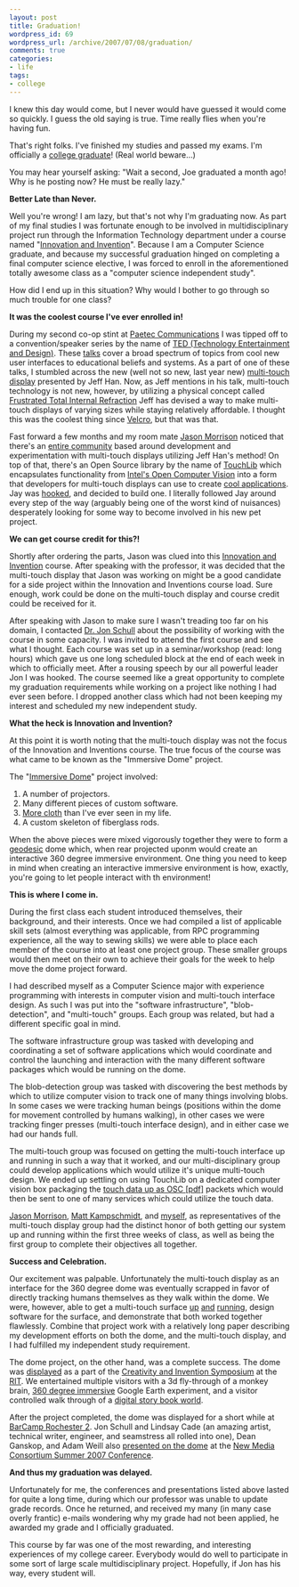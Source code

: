 ```yaml
---
layout: post
title: Graduation!
wordpress_id: 69
wordpress_url: /archive/2007/07/08/graduation/
comments: true
categories:
- life
tags:
- college
---
```


I knew this day would come, but I never would have guessed it would come so quickly. I guess the old saying is true. Time really flies when you're having fun.

That's right folks. I've finished my studies and passed my exams. I'm officially a [college graduate](http://www.coderjoe.net/images/posts/2007/07/imagraduate.jpg "college graduate")! (Real world beware...)

You may hear yourself asking: "Wait a second, Joe graduated a month ago! Why is he posting now? He must be really lazy."

**Better Late than Never.**

Well you're wrong! I am lazy, but that's not why I'm graduating now. As part of my final studies I was fortunate enough to be involved in multidisciplinary project run through the Information Technology department under a course named "[Innovation and Invention](http://vega.it.rit.edu/~iandiblog/ "Innovation and Invention")". Because I am a Computer Science graduate, and because my successful graduation hinged on completing a final computer science elective, I was forced to enroll in the aforementioned totally awesome class as a "computer science independent study".

<!--more-->

How did I end up in this situation? Why would I bother to go through so much trouble for one class?

**It was the coolest course I've ever enrolled in!**

During my second co-op stint at [Paetec Communications](http://www.paetec.com "Paetec Communications") I was tipped off to a convention/speaker series by the name of [TED (Technology Entertainment and Design)](http://www.ted.com "TED (Technology Entertainment and Design)"). These [talks](http://www.ted.com/talks "Direct link to videos of the TED Talks.") cover a broad spectrum of topics from cool new user interfaces to educational beliefs and systems. As a part of one of these talks, I stumbled across the new (well not so new, last year new)  [multi-touch display](http://www.ted.com/index.php/talks/view/id/65 "Jeff Han's first presentation of his multi-touch display.") presented by Jeff Han. Now, as Jeff mentions in his talk, multi-touch technology is not new, however, by utilizing a physical concept called [Frustrated Total Internal Refraction](http://cs.nyu.edu/~jhan/ftirsense/index.html "Jeff Han's description of how FTIR works as well as how it can be applied to an input device.") Jeff has devised a way to make multi-touch displays  of varying sizes while staying relatively affordable. I thought this was the coolest thing since [Velcro](http://www.rainbowpromotions.org/div_carnival/interactivefun/velcroweb.gif "Velcro == Serious Fun. (Except getting down, that always sucked)"), but that was that.

Fast forward a few months and my room mate [Jason Morrison](http://www.jayunit.net "Jason's personal website.") noticed that there's an [entire community](http://www.nuigroup.com "The nuigroup website, through which you can access forums containing many FTIR loving nerds.") based around development and experimentation with multi-touch displays utilizing Jeff Han's method! On top of that, there's an Open Source library by the name of [TouchLib](http://www.whitenoiseaudio.com/touchlib/ "The TouchLib website.") which encapsulates functionality from [Intel's Open Computer Vision](http://www.intel.com/technology/computing/opencv/ "The OpenCV website.") into a form that developers for multi-touch displays can use to create [cool applications](http://www.youtube.com/watch?v=qeXew3t0JSs "The touchlib demo application "). Jay was [hooked](http://touch.tumblr.com "Jason's tumblog for the FTIR table project."), and decided to build one. I literally followed Jay around every step of the way (arguably being one of the worst kind of nuisances) desperately looking for some way to become involved in his new pet project.

**We can get course credit for this?!**

Shortly after ordering the parts, Jason was clued into this [Innovation and Invention](http://register.rit.edu/courseSchedule/4004806 "The Innovation and Invention course page on scheduler.") course. After speaking with the professor, it was decided that the multi-touch display that Jason was working on might be a good candidate for a side project within the Innovation and Inventions course load. Sure enough, work could be done on the multi-touch display and course credit could be received for it.

After speaking with Jason to make sure I wasn't treading too far on his domain, I contacted [Dr. Jon Schull](http://jonschull.blogspot.com "Jon Schull's personal blog.") about the possibility of working with the course in some capacity. I was invited to attend the first course and see what I thought. Each course was set up in a seminar/workshop (read: long hours) which gave us one long scheduled block at the end of each week in which to officially meet. After a rousing speech by our all powerful leader Jon I was hooked. The course seemed like a great opportunity to complete my graduation requirements while working on a project like nothing I had ever seen before. I dropped another class which had not been keeping my interest and scheduled my new independent study.

**What the heck is Innovation and Invention?**

At this point it is worth noting that the multi-touch display was not the focus of the Innovation and Inventions course. The true focus of the course was what came to be known as the "Immersive Dome" project.

The "[Immersive Dome](/images/posts/2007/07/360degreeimmersivedome.jpg "A picture of our firsrt immersive dome.")" project involved:

1. A number of projectors.
2. Many different pieces of custom software.
3. [More cloth](/images/posts/2007/07/360degreeimmersivedome-far.jpg "A shot of the dome from across our staging room.") than I've ever seen in my life.
4. A custom skeleton of fiberglass rods.

When the above pieces were mixed vigorously together they were to form a [geodesic](http://en.wikipedia.org/wiki/Geodesic "Wikipedia geodesic entry.") dome which, when rear projected uponm would create an interactive 360 degree immersive environment. One thing you need to keep in mind when creating an interactive immersive environment is how, exactly, you're going to let people interact with th environment!

**This is where I come in.**

During the first class each student introduced themselves, their background, and their interests. Once we had compiled a list of applicable skill sets (almost everything was applicable, from RPC programming experience, all the way to sewing skills) we were able to place each member of the course into at least one project group. These smaller groups would then meet on their own to achieve their goals for the week to help move the dome project forward.

I had described myself as a Computer Science major with experience programming with interests in computer vision and multi-touch interface design. As such I was put into the "software infrastructure", "blob-detection", and "multi-touch" groups. Each group was related, but had a different specific goal in mind.

The software infrastructure group was tasked with developing and coordinating a set of software applications which would coordinate and control the launching and interaction with the many different software packages which would be running on the dome.

The blob-detection group was tasked with discovering the best methods by which to utilize computer vision to track one of many things involving blobs. In some cases we were tracking human beings (positions within the dome for movement controlled by humans walking), in other cases we were tracking finger presses (multi-touch interface design), and in either case we had our hands full.

The multi-touch group was focused on getting the multi-touch interface up and running in such a way that it worked, and our multi-disciplinary group could develop applications which would utilize it's unique multi-touch design. We ended up settling on using TouchLib on a dedicated computer vision box packaging the [touch data up as OSC [pdf]](http://www.iua.upf.es/mtg/reacTable/pdfs/GW2005-KaltenBoverBencinaConstanza.pdf "TUIO Protocol Whitepaper in PDF format.") packets which would then be sent to one of many services which could utilize the touch data.

[Jason Morrison](http://www.jayunit.net "Jason's personal website.... again. :)"), [Matt Kampschmidt](http://www.synchala.net/ "Matt's personal website."), and [myself](http://www.josephbauser.net "My personal website."), as representatives of the multi-touch display group had the distinct honor of both getting our system up and running within the first three weeks of class, as well as being the first group to complete their objectives all together.

**Success and Celebration.**

Our excitement was palpable. Unfortunately the multi-touch display as an interface for the 360 degree dome was eventually scrapped in favor of directly tracking humans themselves as they walk within the dome. We were, however, able to get a multi-touch surface [up](/images/posts/2007/07/multitouch-up.JPG "The multi-touch table booted to Windows XP.") [and](/images/posts/2007/07/multitouch-and.JPG "Me showing off our multi-touch display with my expert showmanship.") [running](/images/posts/2007/07/multitouch-running.JPG "Us playing some virtual airhocky on the multi-touch table. Unfortunately calibration has just gone off in this photo, causing a boxapalooza."), design software for the surface, and demonstrate that both worked together flawlessly. Combine that project work with a relatively long paper describing my development efforts on both the dome, and the multi-touch display, and I had fulfilled my independent study requirement.

The dome project, on the other hand, was a complete success. The dome was [displayed](/images/posts/2007/07/symposium-dome4.jpg "Our dome glowing with awesomeness durring the symposium.") as a part of the [Creativity and Invention Symposium](http://www.rit.edu/~ciwg/symposium.php3 "The Creativity and Invention Symposium's website.") at the [RIT](http://www.rit.edu "The Rochester Institute of Technology website."). We entertained multiple visitors with a 3d fly-through of a monkey brain, [360 degree immersive](/images/posts/2007/07/symposium-dome3.jpg "A view from inside of the dome.") Google Earth experiment, and a visitor controlled walk through of a [digital story book world](/images/posts/2007/07/symposium-dome1.jpg "Jon Schull showing off our interactive story book.").

After the project completed, the dome was displayed for a short while at [BarCamp Rochester 2](http://barcamp.org/BarCampRochester2 "The official BarCamp Rochester 2 site."). Jon Schull and Lindsay Cade (an amazing artist, technical writer, engineer, and seamstress all rolled into one), Dean Ganskop, and Adam Weill also [presented on the dome](http://it.rit.edu/~jis/panodomeJS2.ppt.htm "The Dome presentation from NMC Summer 2007.") at the [New Media Consortium Summer 2007 Conference](http://archive.nmc.org/events/2007summerconf/presentation_links.shtml "NMC Summer 2007 Conference presentation list.").

**And thus my graduation was delayed.**

Unfortunately for me, the conferences and presentations listed above lasted for quite a long time, during which our professor was unable to update grade records. Once he returned, and received my many (in many case overly frantic) e-mails wondering why my grade had not been applied, he awarded my grade and I officially graduated.

This course by far was one of the most rewarding, and interesting experiences of my college career. Everybody would do well to participate in some sort of large scale multidisciplinary project. Hopefully, if Jon has his way, every student will.
